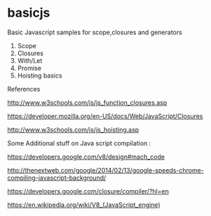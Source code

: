 # basicjs

Basic Javascript samples for scope,closures and generators

1. Scope
2. Closures
3. With/Let
4. Promise
5. Hoisting basics
 
References
 
http://www.w3schools.com/js/js_function_closures.asp

https://developer.mozilla.org/en-US/docs/Web/JavaScript/Closures

http://www.w3schools.com/js/js_hoisting.asp
 
Some Additional stuff on Java script compilation :
 
https://developers.google.com/v8/design#mach_code

http://thenextweb.com/google/2014/02/13/google-speeds-chrome-compiling-javascript-background/

https://developers.google.com/closure/compiler/?hl=en

https://en.wikipedia.org/wiki/V8_(JavaScript_engine)



